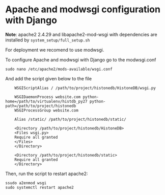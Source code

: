 # Apache and modwsgi configuration with Django

**Note**: apache2 2.4.29 and libapache2-mod-wsgi with dependencies are installed by ```system_setup/full_setup.sh```

For deployment we recomend to use modwsgi.

To configure Apache and modwsgi with Django go to the modwsgi.conf
```
sudo nano /etc/apache2/mods-available/wsgi.conf
```

And add the script given below to the file
```
    WSGIScriptAlias / /path/to/project/histonedb/HistoneDB/wsgi.py 

    WSGIDaemonProcess website.com python-home=/path/to/virtualenv/histdb_py27 python-path=/path/to/project/histonedb
    WSGIProcessGroup website.com

    Alias /static/ /path/to/project/histonedb/static/

    <Directory /path/to/project/histonedb/HistoneDB>
    <Files wsgi.py>
    Require all granted
    </Files>
    </Directory>

    <Directory /path/to/project/histonedb/static>
    Require all granted
    </Directory>
```

Then, run the script to restart apache2:
```
ssudo a2enmod wsgi
sudo systemctl restart apache2
```
